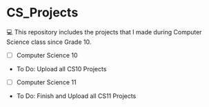 # CS_Projects

:computer: This repository includes the projects that I made during Computer Science class since Grade 10.

- [ ] Computer Science 10

* To Do: Upload all CS10 Projects

- [ ] Computer Science 11

* To Do: Finish and Upload all CS11 Projects


